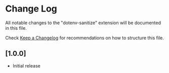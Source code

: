 # Change Log

All notable changes to the "dotenv-sanitize" extension will be documented in this file.

Check [Keep a Changelog](http://keepachangelog.com/) for recommendations on how to structure this file.

## [1.0.0]

- Initial release